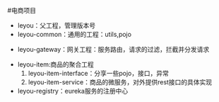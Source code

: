 #电商项目
+ leyou：父工程，管理版本号
+ leyou-common：通用的工程：utils,pojo
- leyou-gateway：网关工程：服务路由，请求的过滤，拦截并分发请求
* leyou-item:商品的聚合工程
    1. leyou-item-interface：分享一些pojo，接口，异常
    2. leyou-item-service：商品的微服务，对外提供rest接口的具体实现
* leyou-registry：eureka服务的注册中心
